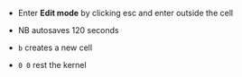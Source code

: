 * Enter **Edit mode** by clicking esc and enter outside the cell

* NB autosaves 120 seconds

* `b` creates a new cell

* `0 0` rest the kernel
